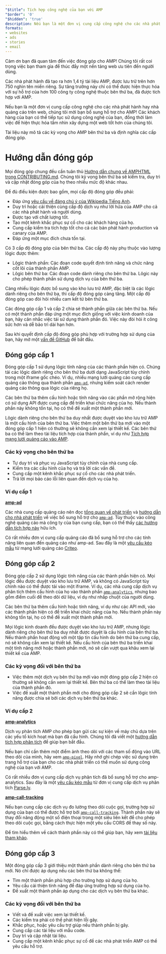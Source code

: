 ```yaml
---
"$title": Tích hợp công nghệ của bạn với AMP
"$order": '0'
"$hidden": 'true'
description: Nếu bạn là một đơn vị cung cấp công nghệ cho các nhà phát hành hay nhà quảng cáo trên web, chúng tôi mời bạn bổ sung hỗ trợ cho AMP để các khách hàng của bạn có thể tiếp tục...
formats:
- websites
- ads
- stories
- email
---
```


Cảm ơn bạn đã quan tâm đến việc đóng góp cho AMP! Chúng tôi rất coi trọng việc bạn tham gia để thúc đẩy một nền tảng web ưu tiên đến người dùng.

Các nhà phát hành đã tạo ra hơn 1,4 tỷ tài liệu AMP, được lưu trữ trên hơn 750 nghìn tên miền riêng. Sự tăng trưởng này chỉ có thể được hiện thực hóa với sự hỗ trợ của hơn 100 công ty công nghệ thuộc bên thứ ba, đã được tích hợp với AMP.

Nếu bạn là một đơn vị cung cấp công nghệ cho các nhà phát hành hay nhà quảng cáo trên web, chúng tôi mời bạn bổ sung hỗ trợ cho AMP! Các khách hàng của bạn có thể tiếp tục sử dụng công nghệ của bạn, đồng thời làm việc để hiện thực hóa tầm nhìn xây dựng một web tốt hơn của chúng tôi.

Tài liệu này mô tả các kỳ vọng cho AMP bên thứ ba và định nghĩa các cấp đóng góp.

# Hướng dẫn đóng góp

Mọi đóng góp chung đều cần tuân thủ [Hướng dẫn chung về AMPHTML trong CONTRIBUTING.md](https://github.com/ampproject/amphtml/blob/master/CONTRIBUTING.md). Chúng tôi kỳ vọng bên thứ ba sẽ kiểm tra, duy trì và cập nhật đóng góp của họ theo nhiều mức độ khác nhau.

Để đủ điều kiện được bao gồm, mọi cấp độ đóng góp đều phải:

- Đáp ứng [yêu cầu về đáng chú ý của Wikipedia Tiếng Anh](https://en.wikipedia.org/wiki/Wikipedia:Notability).
- Duy trì hoặc cải thiện cùng cấp độ dịch vụ như lời hứa của AMP cho cả các nhà phát hành và người dùng.
- Được tạo với chất lượng tốt.
- Tạo một kênh khắc phục sự cố cho các khách hàng của họ.
- Cung cấp kiểm tra tích hợp tốt cho cả các bản phát hành production và canary của AMP.
- Đáp ứng một mục đích chưa tồn tại.

Có 3 cấp độ đóng góp của bên thứ ba. Các cấp độ này phụ thuộc vào lượng lôgic được thêm:

- Lôgic thành phần: Các đoạn code quyết định tính năng và chức năng cốt lõi của thành phần AMP.
- Lôgic bên thứ ba: Các đoạn code dành riêng cho bên thứ ba. Lôgic này cho phép thành phần sử dụng dịch vụ của bên thứ ba.

Càng nhiều lôgic được bổ sung vào kho lưu trữ AMP, đặc biệt là các lôgic dành riêng cho bên thứ ba, thì cấp độ đóng góp càng tăng. Một cấp độ đóng góp cao đòi hỏi nhiều cam kết từ bên thứ ba.

Các đóng góp cấp 1 và cấp 2 chia sẻ thành phần giữa các bên thứ ba. Nếu có một thành phần đáp ứng một mục đích giống với việc kinh doanh của bạn, hãy cân nhắc việc tái sử dụng thành phần đó. Việc này đòi hỏi ít công sức hơn và dễ bảo trì dài hạn hơn.

Sau khi quyết định cấp độ đóng góp phù hợp với trường hợp sử dụng của bạn, hãy mở một [vấn đề GitHub](https://github.com/ampproject/amphtml/issues/new) để bắt đầu.

## Đóng góp cấp 1

Đóng góp cấp 1 sử dụng lôgic tính năng của các thành phần hiện có. Chúng tải các lôgic dành riêng cho bên thứ ba dưới dạng JavaScript tùy chỉnh trong một iframe gốc chéo. Ví dụ, nhiều mạng lưới quảng cáo cung cấp quảng cáo thông qua thành phần [`amp-ad`](../../../components/reference/amp-ad.md), nhưng kiểm soát cách render quảng cáo thông qua lôgic của riêng họ.

Các bên thứ ba thêm cấu hình hoặc tính năng vào các phần mở rộng hiện có sử dụng API được cung cấp để triển khai chức năng của họ. Nếu thành phần này không tồn tại, họ có thể đề xuất một thành phần mới.

Lôgic dành riêng cho bên thứ ba duy nhất được duyệt vào kho lưu trữ AMP là một cấu hình của bên thứ ba. Việc thêm một bên thứ ba mới vào một đóng góp cấp 1 hiện có thường sẽ không cần xem lại thiết kế. Các bên thứ ba có thể làm theo tài liệu tích hợp của thành phần, ví dụ như [Tích hợp mạng lưới quảng cáo vào AMP](https://github.com/ampproject/amphtml/blob/master/ads/README.md).

### Các kỳ vọng cho bên thứ ba

- Tự duy trì và phục vụ JavaScript tùy chỉnh của nhà cung cấp.
- Kiểm tra các cấu hình của họ và trả lời các vấn đề.
- Cung cấp một kênh khắc phục sự cố cho các nhà phát triển.
- Trả lời mọi báo cáo lỗi liên quan đến dịch vụ của họ.

### Ví dụ cấp 1

[**amp-ad**](../../../components/reference/amp-ad.md)

Các nhà cung cấp quảng cáo nên đọc [tổng quan về phát triển](https://github.com/ampproject/amphtml/tree/master/ads#overview) và [hướng dẫn cho nhà phát triển](https://github.com/ampproject/amphtml/tree/master/ads#developer-guidelines-for-a-pull-request) về việc bổ sung hỗ trợ cho [`amp-ad`](../../../components/reference/amp-ad.md). Tùy thuộc vào công nghệ quảng cáo mà công ty của bạn cung cấp, bạn có thể thấy [các hướng dẫn tích hợp này](/content/amp-dev/documentation/guides-and-tutorials/contribute/vendor-contributions/ad-integration-guide.md?format=ads) hữu ích.

Có rất nhiều đơn vị cung cấp quảng cáo đã bổ sung hỗ trợ cho các tính năng liên quan đến quảng cáo như amp-ad. Sau đây là một [yêu cầu kéo mẫu](https://github.com/ampproject/amphtml/pull/2299) từ mạng lưới quảng cáo [Criteo](https://github.com/ampproject/amphtml/blob/master/ads/criteo.md).

## Đóng góp cấp 2

Đóng góp cấp 2 sử dụng lôgic tính năng của các thành phần hiện có. Mọi lôgic đều được duyệt vào kho lưu trữ AMP, và không có JavaScript tùy chỉnh nào có thể được tải vào một iframe. Ví dụ, các nhà cung cấp dịch vụ phân tích thêm cấu hình của họ vào thành phần [`amp-analytics`](../../../components/reference/amp-analytics.md), nhưng bao gồm điểm cuối để theo dõi dữ liệu, ví dụ như nhấp chuột của người dùng.

Các bên thứ ba thêm cấu hình hoặc tính năng, ví dụ như các API mới, vào các thành phần hiện có để triển khai chức năng của họ. Nếu thành phần này không tồn tại, họ có thể đề xuất một thành phần mới.

Mọi lôgic kinh doanh đều được duyệt vào kho lưu trữ AMP, nhưng lôgic dành riêng cho bên thứ ba duy nhất được duyệt là cấu hình của bên thứ ba. Nếu thành phần hoạt động với một tập tin cấu hình do bên thứ ba cung cấp, nó sẽ không cần xem lại thiết kế. Nếu cấu hình của bên thứ ba triển khai một tính năng mới hoặc thành phần mới, nó sẽ cần vượt qua khâu xem lại thiết kế của AMP.

### Các kỳ vọng đối với bên thứ ba

- Việc thêm một dịch vụ bên thứ ba mới vào một đóng góp cấp 2 hiện có thường sẽ không cần xem lại thiết kế. Bên thứ ba có thể làm theo tài liệu của thành phần đó.
- Việc đề xuất một thành phần mới cho đóng góp cấp 2 sẽ cần lôgic tính năng được chia sẻ bởi các dịch vụ bên thứ ba khác.

### Ví dụ cấp 2

[**amp-analytics**](../../../components/reference/amp-analytics.md)

Dịch vụ phân tích AMP cho phép bạn gửi các sự kiện về máy chủ dựa trên các yếu tố kích hoạt mà bạn đã cấu hình. Chúng tôi đã viết một [hướng dẫn tích hợp phân tích](../../optimize-measure/configure-analytics/index.md) để giúp bạn bắt đầu.

Nếu bạn chỉ cần thêm một điểm ảnh theo dõi với các tham số động vào URL theo dõi của mình, hãy xem [`amp-pixel`](../../../components/reference/amp-pixel.md). Hãy nhớ ghi chép việc sử dụng trên trang hỗ trợ của bạn cho các nhà phát triển có thể muốn sử dụng công nghệ của bạn với AMP.

Có rất nhiều đơn vị cung cấp dịch vụ phân tích đã bổ sung hỗ trợ cho amp-analytics. Sau đây là một [yêu cầu kéo mẫu](https://github.com/ampproject/amphtml/pull/1595) từ đơn vị cung cấp dịch vụ phân tích [Parse.ly](https://www.parsely.com/help/integration/google-amp/).

[**amp-call-tracking**](../../../components/reference/amp-call-tracking.md)

Nếu bạn cung cấp các dịch vụ đo lường theo dõi cuộc gọi, trường hợp sử dụng của bạn có thể được hỗ trợ bởi [`amp-call-tracking`](../../../components/reference/amp-call-tracking.md). Thành phần này sẽ thay đổi năng động một số điện thoại trong một siêu liên kết để cho phép theo dõi cuộc gọi, bằng cách thực hiện một yêu cầu CORS để thay số này.

Để tìm hiểu thêm về cách thành phần này có thể giúp bạn, hãy xem [tài liệu tham khảo](../../../components/reference/amp-call-tracking.md).

## Đóng góp cấp 3

Một đóng góp cấp 3 giới thiệu một thành phần dành riêng cho bên thứ ba mới. Nó chỉ được áp dụng nếu các bên thứ ba không thể:

- Tìm một thành phần phù hợp cho trường hợp sử dụng của họ.
- Yêu cầu cải thiện tính năng để đáp ứng trường hợp sử dụng của họ.
- Đề xuất một thành phần áp dụng cho các dịch vụ bên thứ ba khác.

### Các kỳ vọng đối với bên thứ ba

- Viết và đề xuất việc xem lại thiết kế.
- Các kiểm tra phải có thể phát hiện lỗi gãy.
- Khắc phục, hoặc yêu cầu trợ giúp nếu thành phần bị gãy.
- Cung cấp các tài liệu với mẫu code.
- Duy trì và cập nhật tài liệu.
- Cung cấp một kênh khắc phục sự cố để các nhà phát triển AMP có thể yêu cầu hỗ trợ.
